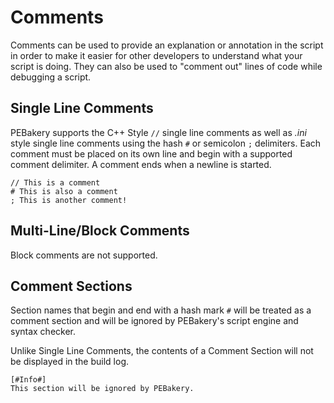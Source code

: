 # Comments

Comments can be used to provide an explanation or annotation in the script in order to make it easier for other developers to understand what your script is doing. They can also be used to "comment out" lines of code while debugging a script.

## Single Line Comments

PEBakery supports the C++ Style `//` single line comments as well as _.ini_ style single line comments using the hash `#` or semicolon `;` delimiters. Each comment must be placed on its own line and begin with a supported comment delimiter. A comment ends when a newline is started.

```pebakery
// This is a comment
# This is also a comment
; This is another comment!
```

## Multi-Line/Block Comments

Block comments are not supported.

## Comment Sections

Section names that begin and end with a hash mark `#` will be treated as a comment section and will be ignored by PEBakery's script engine and syntax checker.

Unlike Single Line Comments, the contents of a Comment Section will not be displayed in the build log.

```pebakery
[#Info#]
This section will be ignored by PEBakery.
```